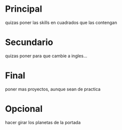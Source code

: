 <!-- Mirar de poner en los botones del menu que sea un <a/> y en el href pasarle el nombre y esto deberia salir en la url -->

# Principal

quizas poner las skills en cuadrados que las contengan

# Secundario

quizas poner para que cambie a ingles...

# Final

poner mas proyectos, aunque sean de practica

# Opcional

hacer girar los planetas de la portada
